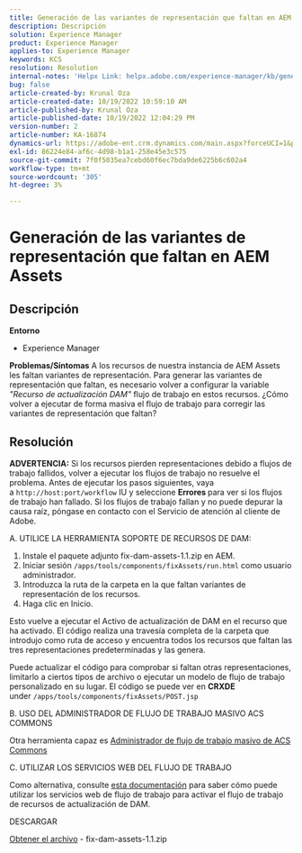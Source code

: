 ```yaml
---
title: Generación de las variantes de representación que faltan en AEM Assets
description: Descripción
solution: Experience Manager
product: Experience Manager
applies-to: Experience Manager
keywords: KCS
resolution: Resolution
internal-notes: 'Helpx Link: helpx.adobe.com/experience-manager/kb/generating-the-missing-renditions-for-aem-assets.html'
bug: false
article-created-by: Krunal Oza
article-created-date: 10/19/2022 10:59:10 AM
article-published-by: Krunal Oza
article-published-date: 10/19/2022 12:04:29 PM
version-number: 2
article-number: KA-16874
dynamics-url: https://adobe-ent.crm.dynamics.com/main.aspx?forceUCI=1&pagetype=entityrecord&etn=knowledgearticle&id=3bcd410e-9d4f-ed11-bba2-00224808679b
exl-id: 86224e84-af6c-4d98-b1a1-258e45e3c575
source-git-commit: 7f0f5035ea7cebd60f6ec7bda9de6225b6c602a4
workflow-type: tm+mt
source-wordcount: '305'
ht-degree: 3%

---
```


# Generación de las variantes de representación que faltan en AEM Assets

## Descripción

<b>Entorno</b>
- Experience Manager



<b>Problemas/Síntomas</b>
A los recursos de nuestra instancia de AEM Assets les faltan variantes de representación. Para generar las variantes de representación que faltan, es necesario volver a configurar la variable *&quot;Recurso de actualización DAM&quot;* flujo de trabajo en estos recursos. ¿Cómo volver a ejecutar de forma masiva el flujo de trabajo para corregir las variantes de representación que faltan?


## Resolución


<b>ADVERTENCIA:</b> Si los recursos pierden representaciones debido a flujos de trabajo fallidos, volver a ejecutar los flujos de trabajo no resuelve el problema. Antes de ejecutar los pasos siguientes, vaya a `http://host:port/workflow` IU y seleccione <b>Errores </b>para ver si los flujos de trabajo han fallado. Si los flujos de trabajo fallan y no puede depurar la causa raíz, póngase en contacto con el Servicio de atención al cliente de Adobe.

A. UTILICE LA HERRAMIENTA SOPORTE DE RECURSOS DE DAM:

1. Instale el paquete adjunto fix-dam-assets-1.1.zip en AEM.
2. Iniciar sesión `/apps/tools/components/fixAssets/run.html` como usuario administrador.
3. Introduzca la ruta de la carpeta en la que faltan variantes de representación de los recursos.
4. Haga clic en Inicio.


Esto vuelve a ejecutar el Activo de actualización de DAM en el recurso que ha activado. El código realiza una travesía completa de la carpeta que introdujo como ruta de acceso y encuentra todos los recursos que faltan las tres representaciones predeterminadas y las genera.

Puede actualizar el código para comprobar si faltan otras representaciones, limitarlo a ciertos tipos de archivo o ejecutar un modelo de flujo de trabajo personalizado en su lugar. El código se puede ver en <b>CRXDE </b>under `/apps/tools/components/fixAssets/POST.jsp`



B. USO DEL ADMINISTRADOR DE FLUJO DE TRABAJO MASIVO ACS COMMONS

Otra herramienta capaz es [Administrador de flujo de trabajo masivo de ACS Commons](https://adobe-consulting-services.github.io/acs-aem-commons/features/bulk-workflow-manager/index.html)



C. UTILIZAR LOS SERVICIOS WEB DEL FLUJO DE TRABAJO

Como alternativa, consulte [esta documentación](https://helpx.adobe.com/experience-manager/6-2/sites/developing/using/wf-program-interaction.html#Creating,%20Reading%20or%20Deleting%20Workflow%20Models) para saber cómo puede utilizar los servicios web de flujo de trabajo para activar el flujo de trabajo de recursos de actualización de DAM.

DESCARGAR

[Obtener el archivo](https://helpx.adobe.com/content/dam/help/en/experience-manager/kb/generating-the-missing-renditions-for-aem-assets/_jcr_content/main-pars/download_section/download-1/fix-dam-assets-11.zip "fix-dam-assets-1.1.zip") - fix-dam-assets-1.1.zip
